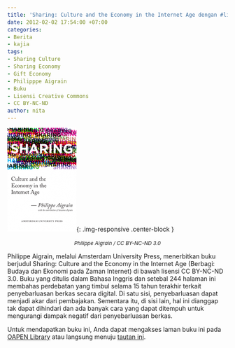 ```yaml
---
title: 'Sharing: Culture and the Economy in the Internet Age dengan #lisensiCC BY-NC-ND'
date: 2012-02-02 17:54:00 +07:00
categories:
- Berita
- kajia
tags:
- Sharing Culture
- Sharing Economy
- Gift Economy
- Philipppe Aigrain
- Buku
- Lisensi Creative Commons
- CC BY-NC-ND
author: nita
---
```


![sharing_cover_158x237.png](/uploads/sharing_cover_158x237.png){: .img-responsive .center-block }<center><small><i>Philippe Aigrain / CC BY-NC-ND 3.0</i></small></center>

Philippe Aigrain, melalui Amsterdam University Press, menerbitkan buku berjudul Sharing: Culture and the Economy in the Internet Age (Berbagi: Budaya dan Ekonomi pada Zaman Internet) di bawah lisensi CC BY-NC-ND 3.0. Buku yang ditulis dalam Bahasa Inggris dan setebal 244 halaman ini membahas perdebatan yang timbul selama 15 tahun terakhir terkait penyebarluasan berkas secara digital. Di satu sisi, penyebarluasan dapat menjadi akar dari pembajakan. Sementara itu, di sisi lain, hal ini dianggap tak dapat dihindari dan ada banyak cara yang dapat ditempuh untuk mengurangi dampak negatif dari penyebarluasan berkas.

Untuk mendapatkan buku ini, Anda dapat mengakses laman buku ini pada [OAPEN Library](http://www.oapen.org/search?identifier=409602;keyword=Aigrain ) atau langsung menuju [tautan ini](http://www.oapen.org/download?type=document&docid=409602).
